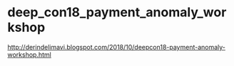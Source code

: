# deep_con18_payment_anomaly_workshop
http://derindelimavi.blogspot.com/2018/10/deepcon18-payment-anomaly-workshop.html
